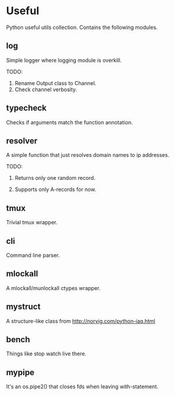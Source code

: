 Useful
======

Python useful utils collection. Contains the following modules.


log
---

Simple logger where logging module is overkill.

TODO:

1. Rename Output class to Channel.
1. Check channel verbosity.


typecheck
---------

Checks if arguments match the function annotation.


resolver
--------

A simple function that just resolves domain names to ip addresses.

TODO:

1. Returns only one random record.

1. Supports only A-records for now.


tmux
----

Trivial tmux wrapper.


cli
---

Command line parser.


mlockall
--------

A mlockall/munlockall ctypes wrapper.


mystruct
--------

A structure-like class from http://norvig.com/python-iaq.html


bench
-----

Things like stop watch live there.


mypipe
------

It's an os.pipe2() that closes fds when leaving with-statement.
